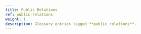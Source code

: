 ```yaml
---
title: Public Relations
ref: public-relations
weight: 1
description: Glossary entries tagged **public relations**.
---
```


